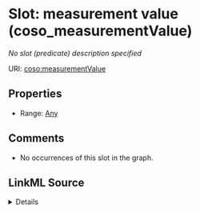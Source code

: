 

# Slot: measurement value (coso_measurementValue)


_No slot (predicate) description specified_







URI: [coso:measurementValue](http://w3id.org/coso/v1/contaminoso#measurementValue)



<!-- no inheritance hierarchy -->








## Properties

* Range: [Any](../classes/Any.md)





## Comments

* No occurrences of this slot in the graph.



## LinkML Source

<details>

```yaml
name: coso_measurementValue
description: No slot (predicate) description specified
title: measurement value
comments:
- No occurrences of this slot in the graph.
from_schema: sawgraph-kg
rank: 1000
domain: coso_ContaminantMeasurement
slot_uri: coso:measurementValue
alias: coso_measurementValue
range: Any

```
</details>